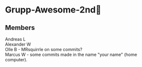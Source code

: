 # Grupp-Awesome-2nd:octopus:

## Members  
Andreas L  
Alexander W  
Olle B - MRsquirrle on some commits?  
Marcus W - some commits made in the name "your name" (home computer).  


